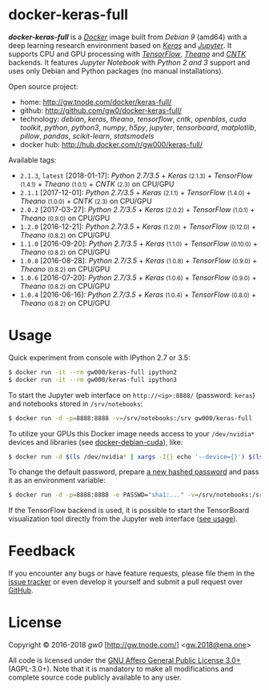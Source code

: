 docker-keras-full
=================

***docker-keras-full*** is a [*Docker*](http://www.docker.com/) image built from *Debian 9* (amd64) with a deep learning research environment based on [*Keras*](http://keras.io/) and [*Jupyter*](http://jupyter.org/). It supports CPU and GPU processing with [*TensorFlow*](http://www.tensorflow.org/), [*Theano*](http://deeplearning.net/software/theano/) and [*CNTK*](https://docs.microsoft.com/en-us/cognitive-toolkit/) backends. It features *Jupyter Notebook* with *Python 2 and 3* support and uses only Debian and Python packages (no manual installations).

Open source project:

- <i class="fa fa-fw fa-home"></i> home: <http://gw.tnode.com/docker/keras-full/>
- <i class="fa fa-fw fa-github-square"></i> github: <http://github.com/gw0/docker-keras-full/>
- <i class="fa fa-fw fa-laptop"></i> technology: *debian*, *keras*, *theano*, *tensorflow*, *cntk*, *openblas*, *cuda toolkit*, *python*, *python3*, *numpy*, *h5py*, *jupyter*, *tensorboard*, *matplotlib*, *pillow*, *pandas*, *scikit-learn*, *statsmodels*
- <i class="fa fa-fw fa-database"></i> docker hub: <http://hub.docker.com/r/gw000/keras-full/>

Available tags:

- `2.1.3`, `latest` [2018-01-17]: *Python 2.7/3.5* + *Keras* <small>(2.1.3)</small> + *TensorFlow* <small>(1.4.1)</small> + *Theano* <small>(1.0.1)</small> + *CNTK* <small>(2.3)</small> on CPU/GPU
- `2.1.1` [2017-12-01]: *Python 2.7/3.5* + *Keras* <small>(2.1.1)</small> + *TensorFlow* <small>(1.4.0)</small> + *Theano* <small>(1.0.0)</small> + *CNTK* <small>(2.3)</small> on CPU/GPU
- `2.0.2` [2017-03-27]: *Python 2.7/3.5* + *Keras* <small>(2.0.2)</small> + *TensorFlow* <small>(1.0.1)</small> + *Theano* <small>(0.9.0)</small> on CPU/GPU
- `1.2.0` [2016-12-21]: *Python 2.7/3.5* + *Keras* <small>(1.2.0)</small> + *TensorFlow* <small>(0.12.0)</small> + *Theano* <small>(0.8.2)</small> on CPU/GPU
- `1.1.0` [2016-09-20]: *Python 2.7/3.5* + *Keras* <small>(1.1.0)</small> + *TensorFlow* <small>(0.10.0)</small> + *Theano* <small>(0.8.2)</small> on CPU/GPU
- `1.0.8` [2016-08-28]: *Python 2.7/3.5* + *Keras* <small>(1.0.8)</small> + *TensorFlow* <small>(0.9.0)</small> + *Theano* <small>(0.8.2)</small> on CPU/GPU
- `1.0.6` [2016-07-20]: *Python 2.7/3.5* + *Keras* <small>(1.0.6)</small> + *TensorFlow* <small>(0.9.0)</small> + *Theano* <small>(0.8.2)</small> on CPU/GPU
- `1.0.4` [2016-06-16]: *Python 2.7/3.5* + *Keras* <small>(1.0.4)</small> + *TensorFlow* <small>(0.8.0)</small> + *Theano* <small>(0.8.2)</small> on CPU/GPU


Usage
=====

Quick experiment from console with IPython 2.7 or 3.5:

```bash
$ docker run -it --rm gw000/keras-full ipython2
$ docker run -it --rm gw000/keras-full ipython3
```

To start the Jupyter web interface on `http://<ip>:8888/` (password: `keras`) and notebooks stored in `/srv/notebooks`:

```bash
$ docker run -d -p=8888:8888 -v=/srv/notebooks:/srv gw000/keras-full
```

To utilize your GPUs this Docker image needs access to your `/dev/nvidia*` devices and libraries (see [docker-debian-cuda](http://gw.tnode.com/docker/debian-cuda/)), like:

```bash
$ docker run -d $(ls /dev/nvidia* | xargs -I{} echo '--device={}') $(ls /usr/lib/*-linux-gnu/{libcuda,libnvidia}* | xargs -I{} echo '-v {}:{}:ro') -p=8888:8888 -v=/srv/notebooks:/srv gw000/keras-full
```

To change the default password, prepare [a new hashed password](https://jupyter-notebook.readthedocs.io/en/latest/public_server.html#preparing-a-hashed-password) and pass it as an environment variable:

```bash
$ docker run -d -p=8888:8888 -e PASSWD="sha1:..." -v=/srv/notebooks:/srv gw000/keras-full
```

If the TensorFlow backend is used, it is possible to start the TensorBoard visualization tool directly from the Jupyter web interface ([see usage](https://github.com/lspvic/jupyter_tensorboard)).


Feedback
========

If you encounter any bugs or have feature requests, please file them in the [issue tracker](http://github.com/gw0/docker-keras-full/issues/) or even develop it yourself and submit a pull request over [GitHub](http://github.com/gw0/docker-keras-full/).


License
=======

Copyright &copy; 2016-2018 *gw0* [<http://gw.tnode.com/>] &lt;<gw.2018@ena.one>&gt;

All code is licensed under the [GNU Affero General Public License 3.0+](LICENSE_AGPL-3.0.txt) (AGPL-3.0+). Note that it is mandatory to make all modifications and complete source code publicly available to any user.

